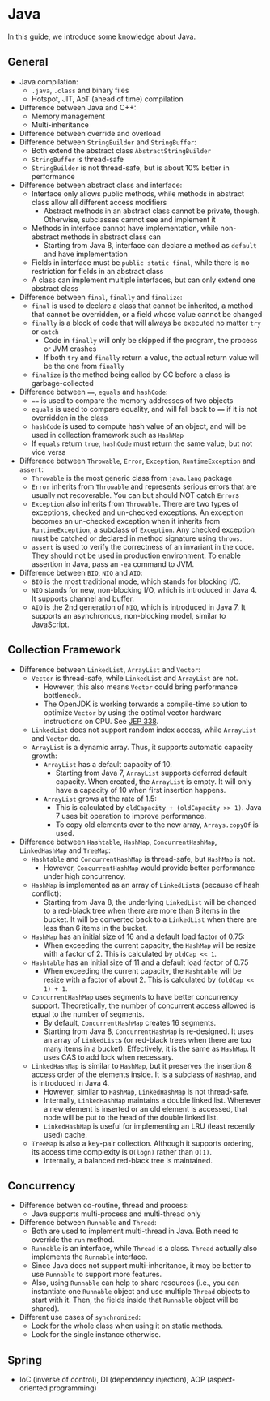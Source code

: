 # Java

In this guide, we introduce some knowledge about Java.

## General

- Java compilation:
    - `.java`, `.class` and binary files
    - Hotspot, JIT, AoT (ahead of time) compilation
- Difference between Java and C++:
    - Memory management
    - Multi-inheritance
- Difference between override and overload
- Difference between `StringBuilder` and `StringBuffer`:
    - Both extend the abstract class `AbstractStringBuilder`
    - `StringBuffer` is thread-safe
    - `StringBuilder` is not thread-safe, but is about 10% better in performance
- Difference between abstract class and interface:
    - Interface only allows public methods, while methods in abstract class allow all different access modifiers
        - Abstract methods in an abstract class cannot be private, though. Otherwise, subclasses cannot see and implement it
    - Methods in interface cannot have implementation, while non-abstract methods in abstract class can
        - Starting from Java 8, interface can declare a method as `default` and have implementation
    - Fields in interface must be `public static final`, while there is no restriction for fields in an abstract class
    - A class can implement multiple interfaces, but can only extend one abstract class
- Difference between `final`, `finally` and `finalize`:
    - `final` is used to declare a class that cannot be inherited, a method that cannot be overridden, or a field whose value cannot be changed
    - `finally` is a block of code that will always be executed no matter `try` or `catch`
        - Code in `finally` will only be skipped if the program, the process or JVM crashes
        - If both `try` and `finally` return a value, the actual return value will be the one from `finally`
    - `finalize` is the method being called by GC before a class is garbage-collected
- Difference between `==`, `equals` and `hashCode`:
    - `==` is used to compare the memory addresses of two objects
    - `equals` is used to compare equality, and will fall back to `==` if it is not overridden in the class
    - `hashCode` is used to compute hash value of an object, and will be used in collection framework such as `HashMap`
    - If `equals` return `true`, `hashCode` must return the same value; but not vice versa
- Difference between `Throwable`, `Error`, `Exception`, `RuntimeException` and `assert`:
    - `Throwable` is the most generic class from `java.lang` package
    - `Error` inherits from `Throwable` and represents serious errors that are usually not recoverable. You can but should NOT catch `Error`s
    - `Exception` also inherits from `Throwable`. There are two types of exceptions, checked and un-checked exceptions. An exception becomes an un-checked exception when it inherits from `RuntimeException`, a subclass of `Exception`. Any checked exception must be catched or declared in method signature using `throws`.
    - `assert` is used to verify the correctness of an invariant in the code. They should not be used in production environment. To enable assertion in Java, pass an `-ea` command to JVM.
- Difference between `BIO`, `NIO` and `AIO`:
    - `BIO` is the most traditional mode, which stands for blocking I/O.
    - `NIO` stands for new, non-blocking I/O, which is introduced in Java 4. It supports channel and buffer.
    - `AIO` is the 2nd generation of `NIO`, which is introduced in Java 7. It supports an asynchronous, non-blocking model, similar to JavaScript.

## Collection Framework

- Difference between `LinkedList`, `ArrayList` and `Vector`:
    - `Vector` is thread-safe, while `LinkedList` and `ArrayList` are not.
        - However, this also means `Vector` could bring performance bottleneck.
        - The OpenJDK is working torwards a compile-time solution to optimize `Vector` by using the optimal vector hardware instructions on CPU. See [JEP 338](https://openjdk.java.net/jeps/338).
    - `LinkedList` does not support random index access, while `ArrayList` and `Vector` do.
    - `ArrayList` is a dynamic array. Thus, it supports automatic capacity growth:
        - `ArrayList` has a default capacity of 10.
            - Starting from Java 7, `ArrayList` supports deferred default capacity. When created, the `ArrayList` is empty. It will only have a capacity of 10 when first insertion happens.
        - `ArrayList` grows at the rate of 1.5:
            - This is calculated by `oldCapacity + (oldCapacity >> 1)`. Java 7 uses bit operation to improve performance.
            - To copy old elements over to the new array, `Arrays.copyOf` is used.
- Difference between `Hashtable`, `HashMap`, `ConcurrentHashMap`, `LinkedHashMap` and `TreeMap`:
    - `Hashtable` and `ConcurrentHashMap` is thread-safe, but `HashMap` is not.
        - However, `ConcurrentHashMap` would provide better performance under high concurrency.
    - `HashMap` is implemented as an array of `LinkedList`s (because of hash conflict):
        - Starting from Java 8, the underlying `LinkedList` will be changed to a red-black tree when there are more than 8 items in the bucket. It will be converted back to a `LinkedList` when there are less than 6 items in the bucket.
    - `HashMap` has an initial size of 16 and a default load factor of 0.75:
        - When exceeding the current capacity, the `HashMap` will be resize with a factor of 2. This is calculated by `oldCap << 1`.
    - `Hashtable` has an initial size of 11 and a default load factor of 0.75
        - When exceeding the current capacity, the `Hashtable` will be resize with a factor of about 2. This is calculated by `(oldCap << 1) + 1`.
    - `ConcurrentHashMap` uses segments to have better concurrency support. Theoretically, the number of concurrent access allowed is equal to the number of segments.
        - By default, `ConcurrentHashMap` creates 16 segments.
        - Starting from Java 8, `ConcurrentHashMap` is re-designed. It uses an array of `LinkedList`s (or red-black trees when there are too many items in a bucket). Effectively, it is the same as `HashMap`. It uses CAS to add lock when necessary.
    - `LinkedHashMap` is similar to `HashMap`, but it preserves the insertion & access order of the elements inside. It is a subclass of `HashMap`, and is introduced in Java 4.
        - However, similar to `HashMap`, `LinkedHashMap` is not thread-safe.
        - Internally, `LinkedHashMap` maintains a double linked list. Whenever a new element is inserted or an old element is accessed, that node will be put to the head of the double linked list.
        - `LinkedHashMap` is useful for implementing an LRU (least recently used) cache.
    - `TreeMap` is also a key-pair collection. Although it supports ordering, its access time complexity is `O(logn)` rather than `O(1)`.
        - Internally, a balanced red-black tree is maintained.

## Concurrency

- Difference betwen co-routine, thread and process:
    - Java supports multi-process and multi-thread only
- Difference between `Runnable` and `Thread`:
    - Both are used to implement multi-thread in Java. Both need to override the `run` method.
    - `Runnable` is an interface, while `Thread` is a class. `Thread` actually also implements the `Runnable` interface.
    - Since Java does not support multi-inheritance, it may be better to use `Runnable` to support more features.
    - Also, using `Runnable` can help to share resources (i.e., you can instantiate one `Runnable` object and use multiple `Thread` objects to start with it. Then, the fields inside that `Runnable` object will be shared).
- Different use cases of `synchronized`:
    - Lock for the whole class when using it on static methods.
    - Lock for the single instance otherwise.

## Spring

- IoC (inverse of control), DI (dependency injection), AOP (aspect-oriented programming)
